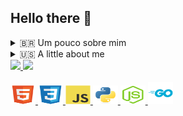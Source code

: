 ## Hello there 👋

<details>
  <summary markdown="span"> 🇧🇷 Um pouco sobre mim </summary>
  
  <br>😁 Eu sou focado em seguraça ofensiva e desenvolvimento web.
  
  🔸 Meus hobbies são:
  - 🐛 Procurar bugs (pesquisador de segurança)
  - 🧑‍💻 Desenvolver algumas coisas
  - ⚽️ Praticar Esportes

</details>

<details>
  <summary markdown="span">🇺🇸 A little about me </summary>
  
  <br>😁 I'm focused on offensive security and development web.
  
  🔸 My hobbies are:
  - 🐛 Bug hunter (researcher security)
  - 🧑‍💻 Development of some things
  - ⚽️ Play sports 

</details>

<div>
  <a href="https://github.com/vitooficiall">
    <img style="max-width: 100%;" heigth="180em" src="https://github-readme-stats.vercel.app/api?username=vitooficiall&amp;show_icons=true&amp;&amp;include_all_commits=true&amp;count_private=true&theme=merko&title_color=ff5555&bg_color=0d1117&text_color=f8f8f2&icon_color=8be9fd&hide_border=false&border_color=30363d" />
    <img style="max-width: 100%;" heigth="180em" src="https://github-readme-stats.vercel.app/api/top-langs/?username=vitooficiall&amp;layout=compact&amp;langs_count=7&amp;theme=merko&title_color=ff5555&bg_color=0d1117&text_color=f8f8f2&icon_color=8be9fd&hide_border=false&border_color=30363d" />
  </a>
</div>
<div>
  <br>
 <a href="https://github.com/vitooficiall">
   <img src="https://github.com/devicons/devicon/raw/master/icons/html5/html5-original.svg" style="max-width: 100%;" width="40rem" height="30rem"/>
   <img src="https://github.com/devicons/devicon/raw/master/icons/css3/css3-original.svg" style="max-width: 100%;" width="40rem" height="30rem"/>
   <img src="https://github.com/devicons/devicon/raw/master/icons/javascript/javascript-original.svg" style="max-width: 100%;" width="40rem" height="30rem"/>
   <img src="https://raw.githubusercontent.com/devicons/devicon/master/icons/python/python-original.svg" style="max-width: 100%;" width="40rem" height="30rem"/>
   <img src="https://github.com/devicons/devicon/raw/master/icons/nodejs/nodejs-original.svg" style="max-width: 100%;" width="40rem" height="30rem"/>
   <img src="https://github.com/devicons/devicon/raw/master/icons/go/go-original-wordmark.svg" style="max-width: 100%;" width="40rem" height="35rem"/>  
  </a>
</div>
